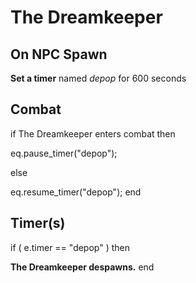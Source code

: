 # The Dreamkeeper
## On NPC Spawn

**Set a timer** named *depop* for 600 seconds
## Combat

if  The Dreamkeeper enters combat  then


eq.pause_timer("depop");

else


eq.resume_timer("depop");
end

## Timer(s)

if ( e.timer == "depop" ) then


**The Dreamkeeper despawns.**
end
